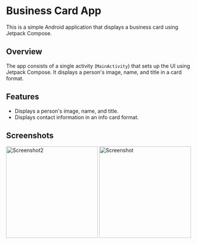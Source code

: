 # Business Card App

This is a simple Android application that displays a business card using Jetpack Compose.

## Overview

The app consists of a single activity (`MainActivity`) that sets up the UI using Jetpack Compose. It displays a person's image, name, and title in a card format.

## Features

- Displays a person's image, name, and title.
- Displays contact information in an info card format.

## Screenshots

<img src="https://github.com/klokidis/SimpleUIBusinessCard/assets/132920931/ac7570bc-a5a4-448b-bdd5-5fd6ed233907" width="250" alt="Screenshot2"> <img src="https://github.com/klokidis/SimpleUIBusinessCard/assets/132920931/237611bb-d323-4723-957b-b581fbbe68d2" width="250" alt="Screenshot">

